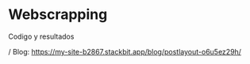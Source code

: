 # Webscrapping
Codigo y resultados

/
Blog: https://my-site-b2867.stackbit.app/blog/postlayout-o6u5ez29h/ 
